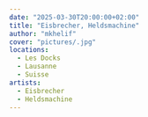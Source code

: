 ```yaml
---
date: "2025-03-30T20:00:00+02:00"
title: "Eisbrecher, Heldsmachine"
author: "mkhelif"
cover: "pictures/.jpg"
locations:
  - Les Docks
  - Lausanne
  - Suisse
artists:
  - Eisbrecher
  - Heldsmachine
---
```


